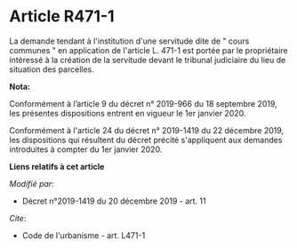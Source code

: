 # Article R471-1

La demande tendant à l'institution d'une servitude dite de " cours communes " en application de l'article L. 471-1 est portée
par le propriétaire intéressé à la création de la servitude devant le tribunal judiciaire du lieu de situation des parcelles.

**Nota:**

Conformément à l’article 9 du décret n° 2019-966 du 18 septembre 2019, les présentes dispositions entrent en vigueur le 1er
janvier 2020.

Conformément à l'article 24 du décret n° 2019-1419 du 22 décembre 2019, les dispositions qui résultent du décret précité
s'appliquent aux demandes introduites à compter du 1er janvier 2020.

**Liens relatifs à cet article**

_Modifié par_:

  - Décret n°2019-1419 du 20 décembre 2019 - art. 11

_Cite_:

  - Code de l'urbanisme - art. L471-1
